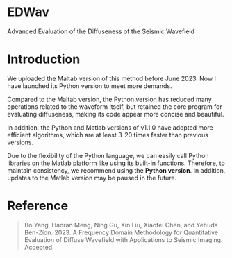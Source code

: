 # EDWav
Advanced Evaluation of the Diffuseness of the Seismic Wavefield

# Introduction
We uploaded the Maltab version of this method before June 2023. Now I have launched its Python version to meet more demands. 

Compared to the Maltab version, the Python version has reduced many operations related to the waveform itself, but retained the core program for evaluating diffuseness, making its code appear more concise and beautiful. 

In addition, the Python and Matlab versions of v1.1.0 have adopted more efficient algorithms, which are at least 3-20 times faster than previous versions.

Due to the flexibility of the Python language, we can easily call Python libraries on the Matlab platform like using its built-in functions. Therefore, to maintain consistency, we recommend using the **Python version**. In addition, updates to the Matlab version may be paused in the future.

# **Reference**
> Bo Yang, Haoran Meng, Ning Gu, Xin Liu, Xiaofei Chen, and Yehuda Ben-Zion. 2023. A Frequency Domain Methodology for Quantitative Evaluation of Diffuse Wavefield with Applications to Seismic Imaging. Accepted.
